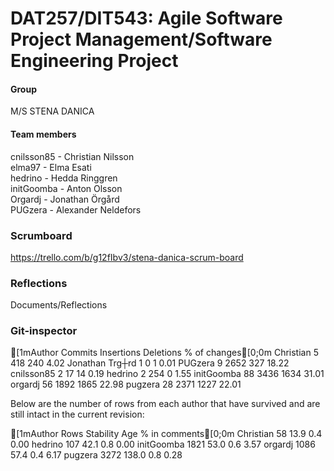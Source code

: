 # DAT257/DIT543: Agile Software Project Management/Software Engineering Project
#### Group
M/S STENA DANICA
#### Team members
cnilsson85 - Christian Nilsson\
elma97 - Elma Esati\
hedrino - Hedda Ringgren\
initGoomba - Anton Olsson\
Orgardj - Jonathan Örgård\
PUGzera - Alexander Neldefors

### Scrumboard
https://trello.com/b/g12fIbv3/stena-danica-scrum-board

### Reflections
Documents/Reflections

### Git-inspector
[1mAuthor                     Commits    Insertions      Deletions    % of changes[0;0m
Christian                        5           418            240            4.02
Jonathan Trg┼rd                  1             0              1            0.01
PUGzera                          9          2652            327           18.22
cnilsson85                       2            17             14            0.19
hedrino                          2           254              0            1.55
initGoomba                      88          3436           1634           31.01
orgardj                         56          1892           1865           22.98
pugzera                         28          2371           1227           22.01

Below are the number of rows from each author that have survived and are still intact in the current revision:

[1mAuthor                     Rows      Stability          Age       % in comments[0;0m
Christian                    58           13.9          0.4                0.00
hedrino                     107           42.1          0.8                0.00
initGoomba                 1821           53.0          0.6                3.57
orgardj                    1086           57.4          0.4                6.17
pugzera                    3272          138.0          0.8                0.28
